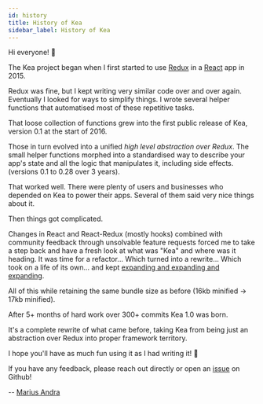 ```yaml
---
id: history
title: History of Kea
sidebar_label: History of Kea
---
```


Hi everyone! 👋

The Kea project began when I first started to use [Redux](https://redux.js.org/) in a
[React](https://reactjs.org/) app in 2015\.

Redux was fine, but I kept writing very similar code over and over again. Eventually I looked for ways 
to simplify things. I wrote several helper functions that automatised most of these repetitive tasks.

That loose collection of functions grew into the first public release of Kea, version 0.1 at the start 
of 2016\.

Those in turn evolved into a unified _high level abstraction over Redux_. The small helper functions 
morphed into a standardised way to describe your app's state and all the logic that manipulates it, 
including side effects. (versions 0.1 to 0.28 over 3 years).

That worked well. There were plenty of users and businesses who depended on Kea to power their apps. 
Several of them said very nice things about it.

Then things got complicated.

Changes in React and React-Redux (mostly hooks) combined with community feedback through unsolvable 
feature requests forced me to take a step back and have a fresh look at what was "Kea" and where was 
it heading. It was time for a refactor... Which turned into a rewrite... Which took on a life of 
its own... and kept [expanding and expanding and expanding](https://github.com/keajs/kea/blob/master/docs/CHANGES-1.0.md).

All of this while retaining the same bundle size as before (16kb minified -\> 17kb minified).

After 5+ months of hard work over 300+ commits Kea 1.0 was born.

It's a complete rewrite of what came before, taking Kea from being just an abstraction over Redux into 
proper framework territory.

I hope you'll have as much fun using it as I had writing it! 🤩

If you have any feedback, please reach out directly or open an [issue](https://github.com/keajs/kea/issues) on Github!

-- [Marius Andra](https://twitter.com/mariusandra)